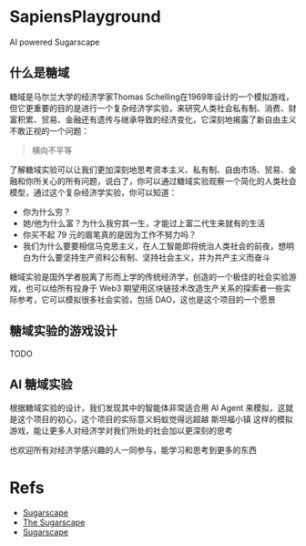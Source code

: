 # SapiensPlayground
AI powered Sugarscape

## 什么是糖域

糖域是马尔兰大学的经济学家Thomas Schelling在1969年设计的一个模拟游戏，但它更重要的目的是进行一个复杂经济学实验，来研究人类社会私有制、消费、财富积累、贸易、金融还有遗传与继承导致的经济变化，它深刻地揭露了新自由主义不敢正视的一个问题：

> 横向不平等

了解糖域实验可以让我们更加深刻地思考资本主义、私有制、自由市场、贸易、金融和你所关心的所有问题，说白了，你可以通过糖域实验观察一个简化的人类社会模型，通过这个复杂经济学实验，你可以知道：

* 你为什么穷？
* 她/他为什么富？为什么我穷其一生，才能过上富二代生来就有的生活
* 你买不起 79 元的眉笔真的是因为工作不努力吗？
* 我们为什么要要相信马克思主义，在人工智能即将统治人类社会的前夜，想明白为什么要坚持生产资料公有制、坚持社会主义，并为共产主义而奋斗

糖域实验是国外学者脱离了形而上学的传统经济学，创造的一个极佳的社会实验游戏，也可以给所有投身于 Web3 期望用区块链技术改造生产关系的探索者一些实际参考，它可以模拟很多社会实验，包括 DAO，这也是这个项目的一个愿景

## 糖域实验的游戏设计

TODO

## AI 糖域实验

根据糖域实验的设计，我们发现其中的智能体非常适合用 AI Agent 来模拟，这就是这个项目的初心，这个项目的实际意义蚂蚁觉得远超越 斯坦福小镇 这样的模拟游戏，能让更多人对经济学对我们所处的社会加以更深刻的思考

也欢迎所有对经济学感兴趣的人一同参与，能学习和思考到更多的东西

# Refs

* [Sugarscape](https://en.wikipedia.org/wiki/Sugarscape)
* [The Sugarscape](https://sugarscape.sourceforge.net/)
* [Sugarscape](https://juliadynamics.github.io/AgentsExampleZoo.jl/dev/examples/sugarscape/)
